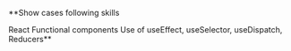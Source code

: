 **Show cases following skills

React Functional components
Use of useEffect, useSelector, useDispatch, Reducers** 




